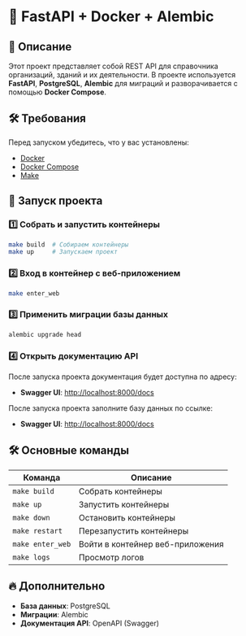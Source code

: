 # 🚀 FastAPI + Docker + Alembic

## 📌 Описание
Этот проект представляет собой REST API для справочника организаций, зданий и их деятельности. В проекте используется **FastAPI**, **PostgreSQL**, **Alembic** для миграций и разворачивается с помощью **Docker Compose**.

## 🛠 Требования
Перед запуском убедитесь, что у вас установлены:
- [Docker](https://www.docker.com/)
- [Docker Compose](https://docs.docker.com/compose/)
- [Make](https://www.gnu.org/software/make/)

## 🚀 Запуск проекта

### 1️⃣ Собрать и запустить контейнеры
```sh
make build  # Собираем контейнеры
make up     # Запускаем проект
```

### 2️⃣ Вход в контейнер с веб-приложением
```sh
make enter_web
```

### 3️⃣ Применить миграции базы данных
```sh
alembic upgrade head
```

### 4️⃣ Открыть документацию API
После запуска проекта документация будет доступна по адресу:
- **Swagger UI**: [http://localhost:8000/docs](http://localhost:8000/docs)

После запуска проекта заполните базу данных по ссылке:
- **Swagger UI**: [http://localhost:8000/docs](http://localhost:8000/docs#/default/root__get)

## 🛠 Основные команды

| Команда | Описание |
|---------|------------|
| `make build` | Собрать контейнеры |
| `make up` | Запустить контейнеры |
| `make down` | Остановить контейнеры |
| `make restart` | Перезапустить контейнеры |
| `make enter_web` | Войти в контейнер веб-приложения |
| `make logs` | Просмотр логов |

## 🔥 Дополнительно
- **База данных**: PostgreSQL
- **Миграции**: Alembic
- **Документация API**: OpenAPI (Swagger)

